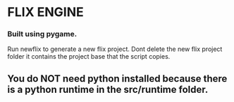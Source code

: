 # FLIX ENGINE
### Built using pygame.

Run newflix to generate a new flix project.
Dont delete the new flix project folder it contains the project base that the script copies.

## You do NOT need python installed because there is a python runtime in the src/runtime folder.
